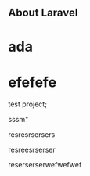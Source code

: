 ## About Laravel

# ada
#  efefefe



test project;


sssm"


resresrsersers



resreesrserser


reserserserwefwefwef